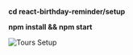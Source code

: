 **cd react-birthday-reminder/setup**

**npm install && npm start**

![Tours Setup](https://user-images.githubusercontent.com/68228757/156880677-2e73b3b7-9a00-410b-9377-6df0ae2c0c3b.png)

